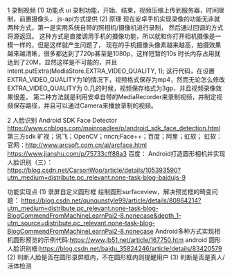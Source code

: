 1 录制视频
(1) 功能点
ui
录制功能，开始、结束，视频压缩上传到服务器，时间限制，前置摄像头，
js-api方式提供
(2) 原理
现在安卓手机实现录像的功能无非就两种方式，第一是实用系统自带的照相机/摄像机进行录制，
然后通过回调的方式将源返回。
这种方式是直接调用手机的摄像功能，所以就和你打开相机摄像是一模一样的，但是这样就产生问题了，
现在的手机摄像头像素越来越高，拍摄效果越来越清晰，很多都达到了720p甚至是1080p，这样短暂的10s
时长内存占用就达到了20M，显然这样是不可能的，并且intent.putExtra(MediaStore.EXTRA_VIDEO_QUALITY, 1);
这行代码，在设置EXTRA_VIDEO_QUALITY为1的情况下，视频格式保存为mp4，然而无论怎么修改EXTRA_VIDEO_QUALITY为
0.几的时候，视频保存格式为3gp，并且视频录像效果很差。
第二种方法就是利用安卓自带的MediaRecorder来录制视频，并制定视频保存路径，并且可以通过Camera来播放录制的视频。


2 人脸识别
Android SDK
Face Detector
https://www.cnblogs.com/mainroadlee/p/android_sdk_face_detection.html
第三方sdk
旷视；讯飞；OpenCV；nncn;Face++；百度；阿里；虹软；
虹软：
官网：http://www.arcsoft.com.cn/ai/arcface.html
https://www.jianshu.com/p/75733cff88a3
百度：
Android打造圆形相机并实现人脸识别（三）：https://blog.csdn.net/CarsonWoo/article/details/105393590?utm_medium=distribute.pc_relevant.none-task-blog-baidujs-9

功能实现点
(1) 录屏自定义圆形框
绘制圆形surfaceview，解决预览框的畸变问题：
https://blog.csdn.net/qunqunstyle99/article/details/80864214?utm_medium=distribute.pc_relevant.none-task-blog-BlogCommendFromMachineLearnPai2-8.nonecase&depth_1-utm_source=distribute.pc_relevant.none-task-blog-BlogCommendFromMachineLearnPai2-8.nonecase
Android多种方式实现相机圆形预览的示例代码:https://www.jb51.net/article/167750.htm
android 圆形人脸识别框:https://blog.csdn.net/baidu_35824246/article/details/83420579
(2) 判断人脸是否在圆形录屏框内，不在圆形框内则提醒用户
(3) 判断是否是真人/活体检测